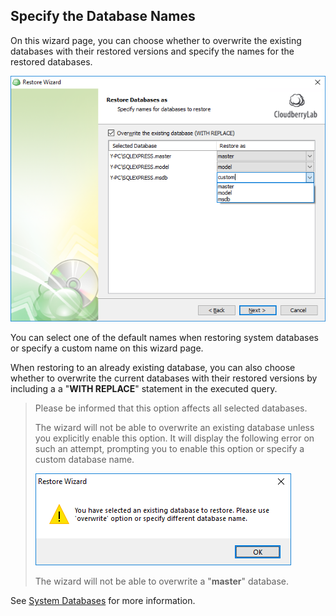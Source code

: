## Specify the Database Names

On this wizard page, you can choose whether to overwrite the existing databases with their restored versions and specify the names for the restored databases.

![](/assets/restore-sql-db-names-2.png)

You can select one of the default names when restoring system databases or specify a custom name on this wizard page.

When restoring to an already existing database, you can also choose whether to overwrite the current databases with their restored versions by including a a "**WITH REPLACE**" statement in the executed query.

> Please be informed that this option affects all selected databases.
>
> The wizard will not be able to overwrite an existing database unless you explicitly enable this option. It will display the following error on such an attempt, prompting you to enable this option or specify a custom database name.
>
> ![](/assets/restore-wizard-warning-restore-existing-db.png)
>
> The wizard will not be able to overwrite a "**master**" database.

See [System Databases](https://docs.microsoft.com/en-us/sql/relational-databases/databases/system-databases) for more information.

